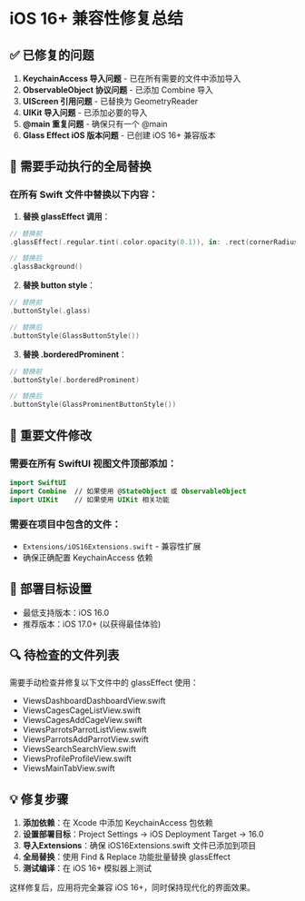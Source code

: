 # iOS 16+ 兼容性修复总结

## ✅ 已修复的问题

1. **KeychainAccess 导入问题** - 已在所有需要的文件中添加导入
2. **ObservableObject 协议问题** - 已添加 Combine 导入
3. **UIScreen 引用问题** - 已替换为 GeometryReader
4. **UIKit 导入问题** - 已添加必要的导入
5. **@main 重复问题** - 确保只有一个 @main
6. **Glass Effect iOS 版本问题** - 已创建 iOS 16+ 兼容版本

## 🔧 需要手动执行的全局替换

### 在所有 Swift 文件中替换以下内容：

1. **替换 glassEffect 调用**：
```swift
// 替换前
.glassEffect(.regular.tint(.color.opacity(0.1)), in: .rect(cornerRadius: 12))

// 替换后
.glassBackground()
```

2. **替换 button style**：
```swift
// 替换前
.buttonStyle(.glass)

// 替换后
.buttonStyle(GlassButtonStyle())
```

3. **替换 .borderedProminent**：
```swift
// 替换前
.buttonStyle(.borderedProminent)

// 替换后  
.buttonStyle(GlassProminentButtonStyle())
```

## 📝 重要文件修改

### 需要在所有 SwiftUI 视图文件顶部添加：
```swift
import SwiftUI
import Combine  // 如果使用 @StateObject 或 ObservableObject
import UIKit    // 如果使用 UIKit 相关功能
```

### 需要在项目中包含的文件：
- `Extensions/iOS16Extensions.swift` - 兼容性扩展
- 确保正确配置 KeychainAccess 依赖

## 🎯 部署目标设置
- 最低支持版本：iOS 16.0
- 推荐版本：iOS 17.0+ (以获得最佳体验)

## 🔍 待检查的文件列表
需要手动检查并修复以下文件中的 glassEffect 使用：
- ViewsDashboardDashboardView.swift
- ViewsCagesCageListView.swift  
- ViewsCagesAddCageView.swift
- ViewsParrotsParrotListView.swift
- ViewsParrotsAddParrotView.swift
- ViewsSearchSearchView.swift
- ViewsProfileProfileView.swift
- ViewsMainTabView.swift

## 💡 修复步骤

1. **添加依赖**：在 Xcode 中添加 KeychainAccess 包依赖
2. **设置部署目标**：Project Settings → iOS Deployment Target → 16.0
3. **导入Extensions**：确保 iOS16Extensions.swift 文件已添加到项目
4. **全局替换**：使用 Find & Replace 功能批量替换 glassEffect
5. **测试编译**：在 iOS 16+ 模拟器上测试

这样修复后，应用将完全兼容 iOS 16+，同时保持现代化的界面效果。
